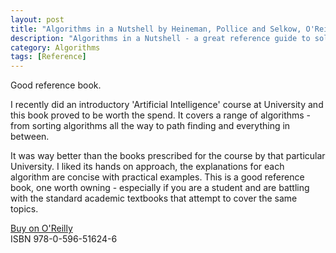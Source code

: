 ```yaml
---
layout: post
title: "Algorithms in a Nutshell by Heineman, Pollice and Selkow, O'Reilly Media"
description: "Algorithms in a Nutshell - a great reference guide to solving problems using efficient algorithms"
category: Algorithms
tags: [Reference]
---
```

Good reference book.

I recently did an introductory 'Artificial Intelligence' course at University and this book proved to be worth the spend. It covers a range of algorithms - from sorting algorithms all the way to path finding and everything in between. 

It was way better than the books prescribed for the course by that particular University. I liked its hands on approach, the explanations for each algorithm are concise with practical examples. This is a good reference book, one worth owning - especially if you are a student and are battling with the standard academic textbooks that attempt to cover the same topics.

[Buy on O'Reilly](http://shop.oreilly.com/product/9780596516246.do)  
ISBN 978-0-596-51624-6

